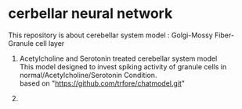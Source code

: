 # cerbellar neural network
This repository is about cerebellar system model : Golgi-Mossy Fiber-Granule cell layer
1. Acetylcholine and Serotonin treated cerebellar system model <br/> This model designed to invest spiking activity of granule cells in normal/Acetylcholine/Serotonin Condition. <br/> based on "https://github.com/trfore/chatmodel.git"

3. 
